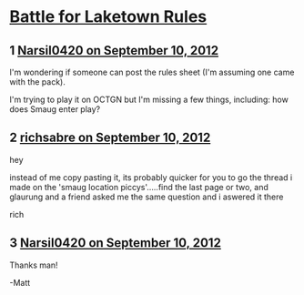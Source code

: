 # [Battle for Laketown Rules](https://community.fantasyflightgames.com/topic/70758-battle-for-laketown-rules/)

## 1 [Narsil0420 on September 10, 2012](https://community.fantasyflightgames.com/topic/70758-battle-for-laketown-rules/?do=findComment&comment=691190)

I'm wondering if someone can post the rules sheet (I'm assuming one came with the pack).

I'm trying to play it on OCTGN but I'm missing a few things, including: how does Smaug enter play?

## 2 [richsabre on September 10, 2012](https://community.fantasyflightgames.com/topic/70758-battle-for-laketown-rules/?do=findComment&comment=691196)

hey

instead of me copy pasting it, its probably quicker for you to go the thread i made on the 'smaug location piccys'…..find the last page or two, and glaurung and a friend asked me the same question and i aswered it there

rich

## 3 [Narsil0420 on September 10, 2012](https://community.fantasyflightgames.com/topic/70758-battle-for-laketown-rules/?do=findComment&comment=691200)

Thanks man!

-Matt

